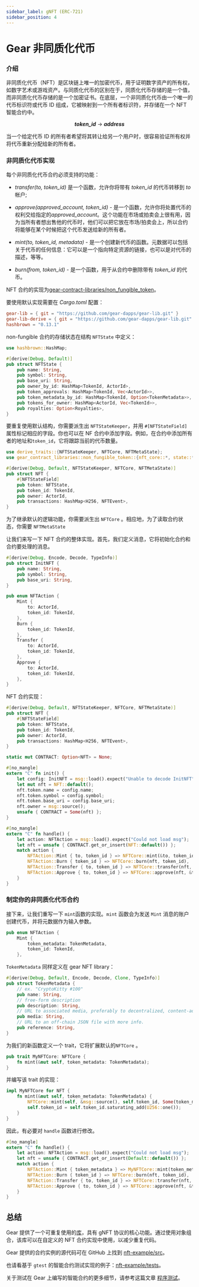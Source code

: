 ```yaml
---
sidebar_label: gNFT (ERC-721)
sidebar_position: 4
---
```


# Gear 非同质化代币

### 介绍

非同质化代币（NFT）是区块链上唯一的加密代币，用于证明数字资产的所有权，如数字艺术或游戏资产。与同质化代币的区别在于，同质化代币存储的是一个值，而非同质化代币存储的是一个加密证书。在底层，一个非同质化代币由一个唯一的代币标识符或代币 ID 组成，它被映射到一个所有者标识符，并存储在一个 NFT 智能合约中。<center> <em><strong>token_id</strong></em> → <em><strong>address</strong></em> </center>

当一个给定代币 ID 的所有者希望将其转让给另一个用户时，很容易验证所有权并将代币重新分配给新的所有者。

### 非同质化代币实现

每个非同质化代币合约必须支持的功能：

- *transfer(to, token_id)* 是一个函数，允许你将带有 *token_id* 的代币转移到 *to* 帐户;

- *approve(approved_account, token_id)* - 是一个函数，允许你将处置代币的权利交给指定的*approved_account*。这个功能在市场或拍卖会上很有用，因为当所有者想出售他的代币时，他们可以把它放在市场/拍卖会上，所以合约将能够在某个时候把这个代币发送给新的所有者。

- *mint(to, token_id, metadata)* - 是一个创建新代币的函数。元数据可以包括关于代币的任何信息：它可以是一个指向特定资源的链接，也可以是对代币的描述，等等。

- *burn(from, token_id)* - 是一个函数，用于从合约中删除带有 *token_id* 的代币。

NFT 合约的实现为[gear-contract-libraries/non_fungible_token](https://github.com/gear-dapps/gear-lib/tree/master/src/non_fungible_token)。

要使用默认实现需要在 *Cargo.toml* 配置：

```toml
gear-lib = { git = "https://github.com/gear-dapps/gear-lib.git" }
gear-lib-derive = { git = "https://github.com/gear-dapps/gear-lib.git" }
hashbrown = "0.13.1"
```

non-fungible 合约的存储状态在结构 `NFTState` 中定义：

```rust
use hashbrown::HashMap;

#[derive(Debug, Default)]
pub struct NFTState {
    pub name: String,
    pub symbol: String,
    pub base_uri: String,
    pub owner_by_id: HashMap<TokenId, ActorId>,
    pub token_approvals: HashMap<TokenId, Vec<ActorId>>,
    pub token_metadata_by_id: HashMap<TokenId, Option<TokenMetadata>>,
    pub tokens_for_owner: HashMap<ActorId, Vec<TokenId>>,
    pub royalties: Option<Royalties>,
}
```

要重复使用默认结构，你需要派生出 `NFTStateKeeper`，并用 `#[NFTStateField]` 属性标记相应的字段。你也可以在 NF 合约中添加字段。例如，在合约中添加所有者的地址和`token_id`，它将跟踪当前的代币数量。

```rust
use derive_traits::{NFTStateKeeper, NFTCore, NFTMetaState};
use gear_contract_libraries::non_fungible_token::{nft_core::*, state::*, token::*};

#[derive(Debug, Default, NFTStateKeeper, NFTCore, NFTMetaState)]
pub struct NFT {
    #[NFTStateField]
    pub token: NFTState,
    pub token_id: TokenId,
    pub owner: ActorId,
    pub transactions: HashMap<H256, NFTEvent>,
}
```

为了继承默认的逻辑功能，你需要派生出 `NFTCore` 。相应地，为了读取合约状态，你需要 `NFTMetaState`

让我们来写一下 NFT 合约的整体实现。首先，我们定义消息，它将初始化合约和合约要处理的消息。

```rust
#[derive(Debug, Encode, Decode, TypeInfo)]
pub struct InitNFT {
    pub name: String,
    pub symbol: String,
    pub base_uri: String,
}

pub enum NFTAction {
    Mint {
        to: ActorId,
        token_id: TokenId,
    },
    Burn {
        token_id: TokenId,
    },
    Transfer {
        to: ActorId,
        token_id: TokenId,
    },
    Approve {
        to: ActorId,
        token_id: TokenId,
    },
}
```

NFT 合约实现：

```rust
#[derive(Debug, Default, NFTStateKeeper, NFTCore, NFTMetaState)]
pub struct NFT {
    #[NFTStateField]
    pub token: NFTState,
    pub token_id: TokenId,
    pub owner: ActorId,
    pub transactions: HashMap<H256, NFTEvent>,
}

static mut CONTRACT: Option<NFT> = None;

#[no_mangle]
extern "C" fn init() {
    let config: InitNFT = msg::load().expect("Unable to decode InitNFT");
    let mut nft = NFT::default();
    nft.token.name = config.name;
    nft.token.symbol = config.symbol;
    nft.token.base_uri = config.base_uri;
    nft.owner = msg::source();
    unsafe { CONTRACT = Some(nft) };
}

#[no_mangle]
extern "C" fn handle() {
    let action: NFTAction = msg::load().expect("Could not load msg");
    let nft = unsafe { CONTRACT.get_or_insert(NFT::default()) };
    match action {
        NFTAction::Mint { to, token_id } => NFTCore::mint(&to, token_id, None),
        NFTAction::Burn { token_id } => NFTCore::burn(nft, token_id),
        NFTAction::Transfer { to, token_id } => NFTCore::transfer(nft, &to, token_id),
        NFTAction::Approve { to, token_id } => NFTCore::approve(nft, &to, token_id),
    }
}
```

### 制定你的非同质化代币合约

接下来，让我们重写一下 `mint`函数的实现。`mint` 函数会为发送 `Mint` 消息的账户创建代币，并将元数据作为输入参数。

```rust
pub enum NFTAction {
    Mint {
        token_metadata: TokenMetadata,
        token_id: TokenId,
    },
```

`TokenMetadata` 同样定义在 gear NFT library：

```rust
#[derive(Debug, Default, Encode, Decode, Clone, TypeInfo)]
pub struct TokenMetadata {
    // ex. "CryptoKitty #100"
    pub name: String,
    // free-form description
    pub description: String,
    // URL to associated media, preferably to decentralized, content-addressed storage
    pub media: String,
    // URL to an off-chain JSON file with more info.
    pub reference: String,
}
```

为我们的新函数定义一个 trait，它将扩展默认的`NFTCore` 。

```rust
pub trait MyNFTCore: NFTCore {
    fn mint(&mut self, token_metadata: TokenMetadata);
}
```

并编写该 trait 的实现：

```rust
impl MyNFTCore for NFT {
    fn mint(&mut self, token_metadata: TokenMetadata) {
        NFTCore::mint(self, &msg::source(), self.token_id, Some(token_metadata));
        self.token_id = self.token_id.saturating_add(U256::one());
    }
}
```

因此，有必要对 `handle` 函数进行修改。

```rust
#[no_mangle]
extern "C" fn handle() {
    let action: NFTAction = msg::load().expect("Could not load msg");
    let nft = unsafe { CONTRACT.get_or_insert(Default::default()) };
    match action {
        NFTAction::Mint { token_metadata } => MyNFTCore::mint(token_metadata),
        NFTAction::Burn { token_id } => NFTCore::burn(nft, token_id),
        NFTAction::Transfer { to, token_id } => NFTCore::transfer(nft, &to, token_id),
        NFTAction::Approve { to, token_id } => NFTCore::approve(nft, &to, token_id),
    }
}
```

## 总结

Gear 提供了一个可重复使用的[库](https://github.com/gear-dapps/non-fungible-token/tree/master/non-fungible-token/src)，具有 gNFT 协议的核心功能。通过使用对象组合，该库可以在自定义的 NFT 合约实现中使用，以减少重复代码。

Gear 提供的合约实例的源代码可在 GitHub 上找到 [nft-example/src](https://github.com/gear-dapps/non-fungible-token/tree/master/nft-example/src)。

也请看基于 `gtest` 的智能合约测试实现的例子：[nft-example/tests](https://github.com/gear-dapps/non-fungible-token/tree/master/nft-example/tests)。

关于测试在 Gear 上编写的智能合约的更多细节，请参考这篇文章 [程序测试](/developing-contracts/testing.md)。
